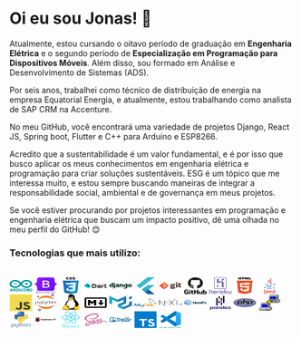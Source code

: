 # Oi eu sou Jonas! 👋

Atualmente, estou cursando o oitavo período de graduação em **Engenharia Elétrica** e o segundo período de **Especialização em Programação para Dispositivos Móveis**. Além disso, sou formado em Análise e Desenvolvimento de Sistemas (ADS).

Por seis anos, trabalhei como técnico de distribuição de energia na empresa Equatorial Energia, e atualmente, estou trabalhando como analista de SAP CRM na Accenture.

No meu GitHub, você encontrará uma variedade de projetos Django, React JS, Spring boot, Flutter e C++ para Arduíno e ESP8266.

Acredito que a sustentabilidade é um valor fundamental, e é por isso que busco aplicar os meus conhecimentos em engenharia elétrica e programação para criar soluções sustentáveis. ESG é um tópico que me interessa muito, e estou sempre buscando maneiras de integrar a responsabilidade social, ambiental e de governança em meus projetos.

Se você estiver procurando por projetos interessantes em programação e engenharia elétrica que buscam um impacto positivo, dê uma olhada no meu perfil do GitHub! 😊


 
 ### Tecnologias que mais utilizo:

 <div style="display: inline_block"><br>
  <img align="center" alt="Jonas-Js" height="30" width="40" src="https://github.com/devicons/devicon/blob/master/icons/arduino/arduino-original-wordmark.svg">
  <img align="center" alt="Jonas-Js" height="30" width="40" src="https://github.com/devicons/devicon/blob/master/icons/bootstrap/bootstrap-original-wordmark.svg">
  <img align="center" alt="Jonas-Js" height="30" width="40" src="https://github.com/devicons/devicon/blob/master/icons/css3/css3-original-wordmark.svg">
  <img align="center" alt="Jonas-Js" height="30" width="40" src="https://github.com/devicons/devicon/blob/master/icons/dart/dart-original-wordmark.svg">
  <img align="center" alt="Jonas-Js" height="30" width="40" src="https://github.com/devicons/devicon/blob/master/icons/django/django-plain-wordmark.svg">
  <img align="center" alt="Jonas-Js" height="30" width="40" src="https://github.com/devicons/devicon/blob/master/icons/flutter/flutter-original.svg">
  <img align="center" alt="Jonas-Js" height="30" width="40" src="https://github.com/devicons/devicon/blob/master/icons/git/git-original-wordmark.svg">
  <img align="center" alt="Jonas-Js" height="30" width="40" src="https://github.com/devicons/devicon/blob/master/icons/github/github-original-wordmark.svg">
  <img align="center" alt="Jonas-Js" height="30" width="40" src="https://github.com/devicons/devicon/blob/master/icons/heroku/heroku-original-wordmark.svg">
  <img align="center" alt="Jonas-Js" height="30" width="40" src="https://github.com/devicons/devicon/blob/master/icons/html5/html5-original-wordmark.svg">
  <img align="center" alt="Jonas-Js" height="30" width="40" src="https://github.com/devicons/devicon/blob/master/icons/java/java-original-wordmark.svg">
  <img align="center" alt="Jonas-Js" height="30" width="40" src="https://github.com/devicons/devicon/blob/master/icons/javascript/javascript-original.svg">
  <img align="center" alt="Jonas-Js" height="30" width="40" src="https://github.com/devicons/devicon/blob/master/icons/jupyter/jupyter-original-wordmark.svg">
  <img align="center" alt="Jonas-Js" height="30" width="40" src="https://github.com/devicons/devicon/blob/master/icons/linux/linux-original.svg">
  <img align="center" alt="Jonas-Js" height="30" width="40" src="https://github.com/devicons/devicon/blob/master/icons/markdown/markdown-original.svg">
  <img align="center" alt="Jonas-Js" height="30" width="40" src="https://github.com/devicons/devicon/blob/master/icons/materialui/materialui-original.svg">
  <img align="center" alt="Jonas-Js" height="30" width="40" src="https://github.com/devicons/devicon/blob/master/icons/mysql/mysql-original-wordmark.svg">
  <img align="center" alt="Jonas-Js" height="30" width="40" src="https://github.com/devicons/devicon/blob/master/icons/nextjs/nextjs-original-wordmark.svg">
  <img align="center" alt="Jonas-Js" height="30" width="40" src="https://github.com/devicons/devicon/blob/master/icons/numpy/numpy-original-wordmark.svg">
  <img align="center" alt="Jonas-Js" height="30" width="40" src="https://github.com/devicons/devicon/blob/master/icons/pandas/pandas-original-wordmark.svg">
  <img align="center" alt="Jonas-Js" height="30" width="40" src="https://github.com/devicons/devicon/blob/master/icons/php/php-original.svg">
  <img align="center" alt="Jonas-Js" height="30" width="40" src="https://github.com/devicons/devicon/blob/master/icons/putty/putty-original.svg">
  <img align="center" alt="Jonas-Js" height="30" width="40" src="https://github.com/devicons/devicon/blob/master/icons/python/python-original-wordmark.svg">
  <img align="center" alt="Jonas-Js" height="30" width="40" src="https://github.com/devicons/devicon/blob/master/icons/raspberrypi/raspberrypi-original-wordmark.svg">
  <img align="center" alt="Jonas-Js" height="30" width="40" src="https://github.com/devicons/devicon/blob/master/icons/react/react-original-wordmark.svg"> 
  <img align="center" alt="Jonas-Js" height="30" width="40" src="https://github.com/devicons/devicon/blob/master/icons/sass/sass-original.svg">
  <img align="center" alt="Jonas-Js" height="30" width="40" src="https://github.com/devicons/devicon/blob/master/icons/trello/trello-plain-wordmark.svg">
  <img align="center" alt="Jonas-Js" height="30" width="40" src="https://github.com/devicons/devicon/blob/master/icons/typescript/typescript-original.svg">
  <img align="center" alt="Jonas-Js" height="30" width="40" src="https://github.com/devicons/devicon/blob/master/icons/vscode/vscode-original-wordmark.svg">  

   
<div style="margin-top: 10px;">
  <img src="![Top Langs](https://github-readme-stats.vercel.app/api/top-langs/?username=jonkstro&langs_count=8)/>
</div>


  
<!---
jonkstro/jonkstro is a ✨ special ✨ repository because its `README.md` (this file) appears on your GitHub profile.
You can click the Preview link to take a look at your changes.
--->
